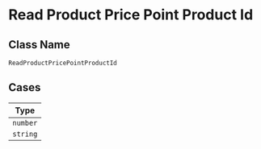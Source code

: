 
# Read Product Price Point Product Id

## Class Name

`ReadProductPricePointProductId`

## Cases

| Type |
|  --- |
| `number` |
| `string` |

